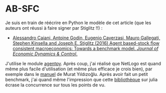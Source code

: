 # AB-SFC
  
Je suis en train de réécrire en Python le modèle de cet article (que les auteurs ont réussi à faire signer par Stiglitz !!) :
 - [Alessandro Caiani, Antoine Godin, Eugenio Caverzasi, Mauro Gallegati, Stephen Kinsella and Joseph E. Stiglitz (2016) Agent based-stock flow consistent macroeconomics: Towards a benchmark model. _Journal of Economic Dynamics & Control_.](https://www.sciencedirect.com/science/article/abs/pii/S0165188915301020)
 
 
J'utilise le module [agentpy](https://agentpy.readthedocs.io/en/latest/index.html#). Après coup, j'ai réalisé que NetLogo est quand même plus facile d'utilisation (et même plus efficace je crois bien), par exemple dans le [manuel](https://yildizoglu.fr/livre-complexite-lecture/livre-complexite.html) de Murat Yıldızoğlu. Après avoir fait un petit benchmark, j'ai quand même l'impression que cette [bibliothèque](https://yildizoglu.fr/livre-complexite-lecture/livre-complexite.html) sur julia écrase la concurrence sur tous les points de vu.